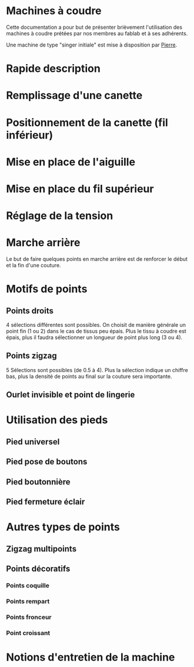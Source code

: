 # Machines à coudre

Cette documentation a pour but de présenter brièvement l'utilisation des
machines à coudre prétées par nos membres au fablab et à ses adhérents.

Une machine de type "singer initiale" est mise à disposition par
[Pierre](mailto:p.mauduit@elefab.org).

# Rapide description

# Remplissage d'une canette

# Positionnement de la canette (fil inférieur)

# Mise en place de l'aiguille

# Mise en place du fil supérieur

# Réglage de la tension

# Marche arrière

Le but de faire quelques points en marche arrière est de renforcer le début et
la fin d'une couture.

# Motifs de points

## Points droits

4 sélections différentes sont possibles. On choisit de manière générale un
point fin (1 ou 2) dans le cas de tissus peu épais. Plus le tissu à coudre est
épais, plus il faudra sélectionner un longueur de point plus long (3 ou 4).

## Points zigzag

5 Sélections sont possibles (de 0.5 à 4). Plus la sélection indique un chiffre
bas, plus la densité de points au final sur la couture sera importante.

## Ourlet invisible et point de lingerie

# Utilisation des pieds

## Pied universel

## Pied pose de boutons

## Pied boutonnière

## Pied fermeture éclair

# Autres types de points

## Zigzag multipoints

## Points décoratifs

### Points coquille

### Points rempart

### Points fronceur

### Point croissant

# Notions d'entretien de la machine

